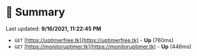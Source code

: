 # 📖 Summary
Last updated: **9/16/2021, 11:22:45 PM**

- `GET` [https://uptimerfree.tk](https://uptimerfree.tk) - **Up** (760ms)
- `GET` [https://monitoruptimer.tk](https://monitoruptimer.tk) - **Up** (446ms)
